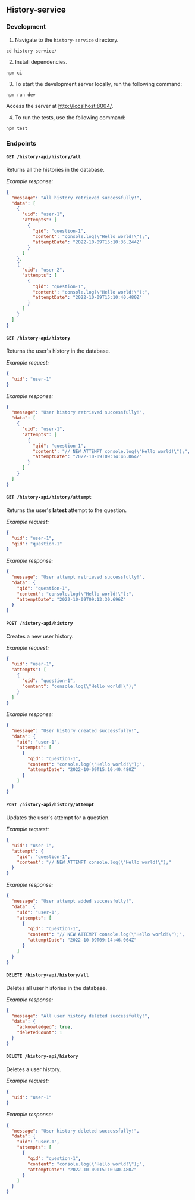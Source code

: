 ## History-service

### Development

1. Navigate to the `history-service` directory.

```shell
cd history-service/
```

2. Install dependencies.

```shell
npm ci
```

3. To start the development server locally, run the following command:

```shell
npm run dev
```

Access the server at [http://localhost:8004/]().

4. To run the tests, use the following command:

```shell
npm test
```

### Endpoints

#### `GET /history-api/history/all`

Returns all the histories in the database.

_Example response:_
```json
{
  "message": "All history retrieved successfully!",
  "data": [
    {
      "uid": "user-1",
      "attempts": [
        {
          "qid": "question-1",
          "content": "console.log(\"Hello world!\");",
          "attemptDate": "2022-10-09T15:10:36.244Z"
        }
      ]
    },
    {
      "uid": "user-2",
      "attempts": [
        {
          "qid": "question-1",
          "content": "console.log(\"Hello world!\");",
          "attemptDate": "2022-10-09T15:10:40.480Z"
        }
      ]
    }
  ]
}
```

#### `GET /history-api/history`

Returns the user's history in the database.

_Example request:_
```json
{
  "uid": "user-1"
}
```

_Example response:_

```json
{
  "message": "User history retrieved successfully!",
  "data": [
    {
      "uid": "user-1",
      "attempts": [
        {
          "qid": "question-1",
          "content": "// NEW ATTEMPT console.log(\"Hello world!\");",
          "attemptDate": "2022-10-09T09:14:46.064Z"
        }
      ]
    }
  ]
}
```

#### `GET /history-api/history/attempt`
Returns the user's __latest__ attempt to the question.

_Example request:_
```json
{
  "uid": "user-1",
  "qid": "question-1"
}
```

_Example response:_
```json
{
  "message": "User attempt retrieved successfully!",
  "data": {
    "qid": "question-1",
    "content": "console.log(\"Hello world!\");",
    "attemptDate": "2022-10-09T09:13:30.696Z"
  }
}
```

#### `POST /history-api/history`
Creates a new user history.

_Example request:_
```json
{
  "uid": "user-1",
  "attempts": [
    {
      "qid": "question-1",
      "content": "console.log(\"Hello world!\");"
    }
  ]
}
```

_Example response:_
```json
{
  "message": "User history created successfully!",
  "data": {
    "uid": "user-1",
    "attempts": [
      {
        "qid": "question-1",
        "content": "console.log(\"Hello world!\");",
        "attemptDate": "2022-10-09T15:10:40.480Z"
      }
    ]
  }
}
```

#### `POST /history-api/history/attempt`
Updates the user's attempt for a question.

_Example request:_
```json
{
  "uid": "user-1",
  "attempt": {
    "qid": "question-1",
    "content": "// NEW ATTEMPT console.log(\"Hello world!\");"
  }
}
```

_Example response:_
```json
{
  "message": "User attempt added successfully!",
  "data": {
    "uid": "user-1",
    "attempts": [
      {
        "qid": "question-1",
        "content": "// NEW ATTEMPT console.log(\"Hello world!\");",
        "attemptDate": "2022-10-09T09:14:46.064Z"
      }
    ]
  }
}
```

#### `DELETE /history-api/history/all`
Deletes all user histories in the database.

_Example response:_
```json
{
  "message": "All user history deleted successfully!",
  "data": {
    "acknowledged": true,
    "deletedCount": 1
  }
}
```

#### `DELETE /history-api/history`
Deletes a user history.

_Example request:_
```json
{
  "uid": "user-1"
}
```

_Example response:_
```json
{
  "message": "User history deleted successfully!",
  "data": {
    "uid": "user-1",
    "attempts": [
      {
        "qid": "question-1",
        "content": "console.log(\"Hello world!\");",
        "attemptDate": "2022-10-09T15:10:40.480Z"
      }
    ]
  }
}
```
